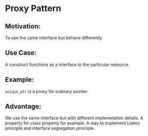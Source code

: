 # Proxy Pattern

## Motivation:

To use the same interface but behave differently

## Use Case:

A construct functions as a interface to the particular resource.

## Example:

`unique_ptr` is a proxy for ordinary pointer.

## Advantage:
We use the same interface but with different implemetation details. A property for class property for example. A way to implement Liskov principle and interface segregation principle.